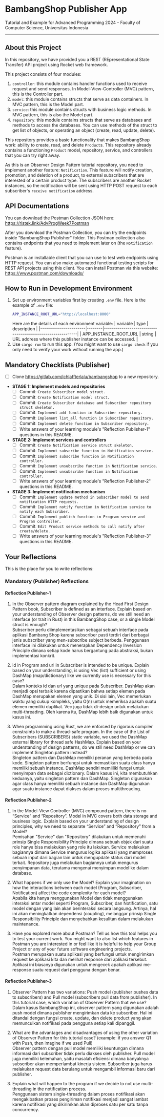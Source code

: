 # BambangShop Publisher App
Tutorial and Example for Advanced Programming 2024 - Faculty of Computer Science, Universitas Indonesia

---

## About this Project
In this repository, we have provided you a REST (REpresentational State Transfer) API project using Rocket web framework.

This project consists of four modules:
1.  `controller`: this module contains handler functions used to receive request and send responses.
    In Model-View-Controller (MVC) pattern, this is the Controller part.
2.  `model`: this module contains structs that serve as data containers.
    In MVC pattern, this is the Model part.
3.  `service`: this module contains structs with business logic methods.
    In MVC pattern, this is also the Model part.
4.  `repository`: this module contains structs that serve as databases and methods to access the databases.
    You can use methods of the struct to get list of objects, or operating an object (create, read, update, delete).

This repository provides a basic functionality that makes BambangShop work: ability to create, read, and delete `Product`s.
This repository already contains a functioning `Product` model, repository, service, and controllers that you can try right away.

As this is an Observer Design Pattern tutorial repository, you need to implement another feature: `Notification`.
This feature will notify creation, promotion, and deletion of a product, to external subscribers that are interested of a certain product type.
The subscribers are another Rocket instances, so the notification will be sent using HTTP POST request to each subscriber's `receive notification` address.

## API Documentations

You can download the Postman Collection JSON here: https://ristek.link/AdvProgWeek7Postman

After you download the Postman Collection, you can try the endpoints inside "BambangShop Publisher" folder.
This Postman collection also contains endpoints that you need to implement later on (the `Notification` feature).

Postman is an installable client that you can use to test web endpoints using HTTP request.
You can also make automated functional testing scripts for REST API projects using this client.
You can install Postman via this website: https://www.postman.com/downloads/

## How to Run in Development Environment
1.  Set up environment variables first by creating `.env` file.
    Here is the example of `.env` file:
    ```bash
    APP_INSTANCE_ROOT_URL="http://localhost:8000"
    ```
    Here are the details of each environment variable:
    | variable              | type   | description                                                |
    |-----------------------|--------|------------------------------------------------------------|
    | APP_INSTANCE_ROOT_URL | string | URL address where this publisher instance can be accessed. |
2.  Use `cargo run` to run this app.
    (You might want to use `cargo check` if you only need to verify your work without running the app.)

## Mandatory Checklists (Publisher)
-   [ ] Clone https://gitlab.com/ichlaffterlalu/bambangshop to a new repository.
-   **STAGE 1: Implement models and repositories**
    -   [ ] Commit: `Create Subscriber model struct.`
    -   [ ] Commit: `Create Notification model struct.`
    -   [ ] Commit: `Create Subscriber database and Subscriber repository struct skeleton.`
    -   [ ] Commit: `Implement add function in Subscriber repository.`
    -   [ ] Commit: `Implement list_all function in Subscriber repository.`
    -   [ ] Commit: `Implement delete function in Subscriber repository.`
    -   [ ] Write answers of your learning module's "Reflection Publisher-1" questions in this README.
-   **STAGE 2: Implement services and controllers**
    -   [ ] Commit: `Create Notification service struct skeleton.`
    -   [ ] Commit: `Implement subscribe function in Notification service.`
    -   [ ] Commit: `Implement subscribe function in Notification controller.`
    -   [ ] Commit: `Implement unsubscribe function in Notification service.`
    -   [ ] Commit: `Implement unsubscribe function in Notification controller.`
    -   [ ] Write answers of your learning module's "Reflection Publisher-2" questions in this README.
-   **STAGE 3: Implement notification mechanism**
    -   [ ] Commit: `Implement update method in Subscriber model to send notification HTTP requests.`
    -   [ ] Commit: `Implement notify function in Notification service to notify each Subscriber.`
    -   [ ] Commit: `Implement publish function in Program service and Program controller.`
    -   [ ] Commit: `Edit Product service methods to call notify after create/delete.`
    -   [ ] Write answers of your learning module's "Reflection Publisher-3" questions in this README.

## Your Reflections
This is the place for you to write reflections:

### Mandatory (Publisher) Reflections

#### Reflection Publisher-1
1. In the Observer pattern diagram explained by the Head First Design Pattern book, Subscriber is defined as an interface. Explain based on your understanding of Observer design patterns, do we still need an interface (or trait in Rust) in this BambangShop case, or a single Model struct is enough? </br>
Subscriber perlu diimplementasikan sebagai sebuah interface pada aplikasi Bambang Shop karena subscriber pasti terdiri dari berbagai jenis subscriber yang men-subscribe subject berbeda. Penggunaan interface ini dilakukan untuk menerapkan Dependency Inversion Principle dimana setiap kode harus bergantung pada abstraksi, bukan implementasi konkrit.

2. id in Program and url in Subscriber is intended to be unique. Explain based on your understanding, is using Vec (list) sufficient or using DashMap (map/dictionary) like we currently use is necessary for this case? </br>
Dalam konteks id dan url yang unique pada Subscriber. DashMap akan menjadi opsi terbaik karena dipastikan bahwa setiap elemen pada DashMap merupakan elemen yang unik. Di sisi lain, Vec memerlukan waktu yang cukup kompleks, yaitu O(n) untuk memeriksa apakah suatu elemen memiliki duplikat. Vec juga tidak di-design untuk melakukan multi-threading. Oleh karena itu, DashMap lebih baik digunakan untuk kasus ini.

3. When programming using Rust, we are enforced by rigorous compiler constraints to make a thread-safe program. In the case of the List of Subscribers (SUBSCRIBERS) static variable, we used the DashMap external library for thread safe HashMap. Explain based on your understanding of design patterns, do we still need DashMap or we can implement Singleton pattern instead? </br>
Singleton pattern dan DashMap memiliki peranan yang berbeda pada kode. Singleton pattern berfungsi untuk memastikan suatu class hanya memiliki sebuah instance. DashMap sendiri memiiliki fungsi untuk menyimpan data sebagai dictionary. Dalam kasus ini, kita membutuhkan keduanya, yaitu singleton pattern dan DashMap. Singleton digunakan agar class hanya memiliki sebuah instance dan DashMap digunakan agar suatu instance dapat diakses dalam proses multithreading.

#### Reflection Publisher-2
1. In the Model-View Controller (MVC) compound pattern, there is no “Service” and “Repository”. Model in MVC covers both data storage and business logic. Explain based on your understanding of design principles, why we need to separate “Service” and “Repository” from a Model? </br>
Pemisahan "Service" dan "Repository" dilakukan untuk memenuhi prinsip Single Responsibility Principle dimana sebuah objek dari suatu role hanya bisa melakukan yang role itu lakukan. Service melakukan bagiannya dimana Service mengurus logika aplikasi yang memproses sebuah input dari bagian lain untuk mengupdate status dari model terkait. Repository juga melakukan bagiannya untuk mengurus penyimpanan data, terutama mengenai menyimpan model ke dalam database.

2. What happens if we only use the Model? Explain your imagination on how the interactions between each model (Program, Subscriber, Notification) affect the code complexity for each model? </br>
Apabila kita hanya menggunakan Model dan tidak menggunakan interaksi antar model seperti Program, Subscriber, dan Notification, satu model dengan yang lain akan berinteraksi secara langsung. Artinya, hal ini akan meningkatkan dependensi (coupling), melanggar prinsip Single Responsibility Principle dan menyebabkan kesulitan dalam melakukan maintenance.

3. Have you explored more about Postman? Tell us how this tool helps you to test your current work. You might want to also list which features in Postman you are interested in or feel like it is helpful to help your Group Project or any of your future software engineering projects. </br>
Postman merupakan suatu aplikasi yang berfungsi untuk mengirimkan request ke aplikasi kita dan melihat response dari aplikasi tersebut. Aplikasi ini biasanya digunakan untuk mengecek apakah aplikasi me-response suatu request dari pengguna dengan benar.


#### Reflection Publisher-3
1. Observer Pattern has two variations: Push model (publisher pushes data to subscribers) and Pull model (subscribers pull data from publisher). In this tutorial case, which variation of Observer Pattern that we use? </br>
Dalam kasus BambangShop ini, observer pattern yang digunakan adalah push model dimana publisher mengirimkan data ke subscriber. Hal ini ditandai dengan fungsi create, update, dan delete product yang akan memunculkan notifikasi pada pengguna setiap kali dipanggil.

2. What are the advantages and disadvantages of using the other variation of Observer Pattern for this tutorial case? (example: if you answer Q1 with Push, then imagine if we used Pull) </br>
Observer pattern dengan pull model memiliki keuntungan dimana informasi dari subscriber tidak perlu diakses oleh publisher. Pull model juga memiliki kelemahan, yaitu masalah efisiensi dimana banyaknya subscriber akan memperlambat kinerja sistem. Subscriber juga harus melakukan request data berulang untuk mengambil informasi baru dari publisher.

3. Explain what will happen to the program if we decide to not use multi-threading in the notification process. </br>
Penggunaan sistem single-threading dalam proses notifikasi akan mengakibatkan proses pengiriman notifikasi menjadi sangat lambat karena notifikasi yang dikirimkan akan diproses satu per satu tanpa concurrency.